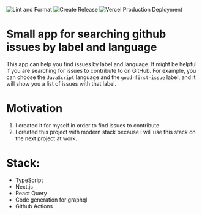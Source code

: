 ![Lint and Format](https://github.com/tabomors/issues-finder/actions/workflows/lint.yaml/badge.svg)
![Create Release](https://github.com/tabomors/issues-finder/actions/workflows/release.yaml/badge.svg)
![Vercel Production Deployment](https://github.com/tabomors/issues-finder/actions/workflows/deploy-prod.yaml/badge.svg)

# Small app for searching github issues by label and language

This app can help you find issues by label and language. It might be helpful if you are searching for issues to contribute to on GitHub. For example, you can choose the `JavaScript` language and the `good-first-issue` label, and it will show you a list of issues with that label.

# Motivation

1. I created it for myself in order to find issues to contribute
2. I created this project with modern stack because i will use this stack on the next project at work.

# Stack:

- TypeScript
- Next.js
- React Query
- Code generation for graphql
- Github Actions
